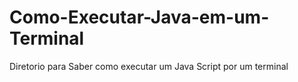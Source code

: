 # Como-Executar-Java-em-um-Terminal
Diretorio para Saber como executar um Java Script por um terminal
